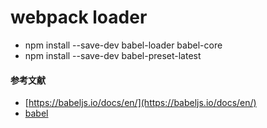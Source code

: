 # webpack loader

- npm install --save-dev babel-loader babel-core
- npm install --save-dev babel-preset-latest

#### 参考文献
- [https://babeljs.io/docs/en/](https://babeljs.io/docs/en/)
- [babel](https://www.npmjs.com/package/babel-loader)